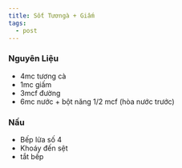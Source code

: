 ```yaml
---
title: Sốt Tươngà + Giấm
tags:
  - post
---
```

### Nguyên Liệu
- 4mc tương cà
- 1mc giấm
- 3mcf đường
- 6mc nước + bột năng 1/2 mcf (hòa nước trước)
### Nấu
- Bếp lửa số 4
- Khoáy đến sệt
- tắt bếp
